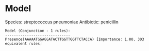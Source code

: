 
# Model

Species: streptococcus pneumoniae
Antibiotic: penicillin

```
Model (Conjunction - 1 rules):
------------------------------
Presence(AAAAATGGAGGATACTTGGTTGGTTCTACCA) [Importance: 1.00, 303 equivalent rules]

```

